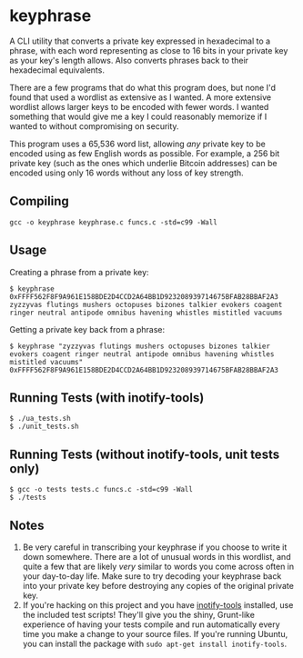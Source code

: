 keyphrase
=========

A CLI utility that converts a private key expressed in hexadecimal to a phrase, with each word representing as close to 16 bits in your private key as your key's length allows. Also converts phrases back to their hexadecimal equivalents.

There are a few programs that do what this program does, but none I'd found that used a wordlist as extensive as I wanted. A more extensive wordlist allows larger keys to be encoded with fewer words. I wanted something that would give me a key I could reasonably memorize if I wanted to without compromising on security.

This program uses a 65,536 word list, allowing *any* private key to be encoded using as few English words as possible. For example, a 256 bit private key (such as the ones which underlie Bitcoin addresses) can be encoded using only 16 words without any loss of key strength.


## Compiling

    gcc -o keyphrase keyphrase.c funcs.c -std=c99 -Wall


## Usage
    
Creating a phrase from a private key:

    $ keyphrase 0xFFFF562F8F9A961E158BDE2D4CCD2A64BB1D923208939714675BFAB28BBAF2A3
    zyzzyvas flutings mushers octopuses bizones talkier evokers coagent ringer neutral antipode omnibus havening whistles mistitled vacuums
    

Getting a private key back from a phrase:

    $ keyphrase "zyzzyvas flutings mushers octopuses bizones talkier evokers coagent ringer neutral antipode omnibus havening whistles mistitled vacuums"
    0xFFFF562F8F9A961E158BDE2D4CCD2A64BB1D923208939714675BFAB28BBAF2A3


## Running Tests (with inotify-tools)
    
    $ ./ua_tests.sh
    $ ./unit_tests.sh


## Running Tests (without inotify-tools, unit tests only)

    $ gcc -o tests tests.c funcs.c -std=c99 -Wall
    $ ./tests


## Notes

1. Be very careful in transcribing your keyphrase if you choose to write it down somewhere. There are a lot of unusual words in this wordlist, and quite a few that are likely *very* similar to words you come across often in your day-to-day life. Make sure to try decoding your keyphrase back into your private key before destroying any copies of the original private key.
2. If you're hacking on this project and you have [inotify-tools](https://github.com/rvoicilas/inotify-tools) installed, use the included test scripts! They'll give you the shiny, Grunt-like experience of having your tests compile and run automatically every time you make a change to your source files. If you're running Ubuntu, you can install the package with `sudo apt-get install inotify-tools`.

